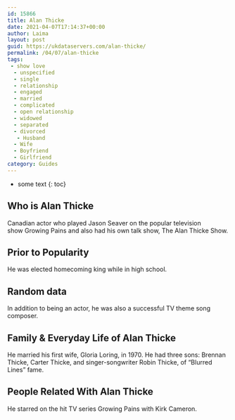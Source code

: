 ```yaml
---
id: 15866
title: Alan Thicke
date: 2021-04-07T17:14:37+00:00
author: Laima
layout: post
guid: https://ukdataservers.com/alan-thicke/
permalink: /04/07/alan-thicke
tags:
 - show love
  - unspecified
  - single
  - relationship
  - engaged
  - married
  - complicated
  - open relationship
  - widowed
  - separated
  - divorced
   - Husband
  - Wife
  - Boyfriend
  - Girlfriend
category: Guides
---
```


* some text
{: toc}


## Who is Alan Thicke
                  
                  
                  
Canadian actor who played Jason Seaver on the popular television show Growing Pains and also had his own talk show, The Alan Thicke Show.
                  
              
            
              
            
                
                
                
## Prior to Popularity
                  
                  
                  
He was elected homecoming king while in high school.
                  
              
            
              
            
                
                
                
## Random data
                  
                  
                  
In addition to being an actor, he was also a successful TV theme song composer.
                  
              
            
              
            
                
                
                
## Family & Everyday Life of Alan Thicke
                  
                  
                  
He married his first wife, Gloria Loring, in 1970. He had three sons: Brennan Thicke, Carter Thicke, and singer-songwriter Robin Thicke, of &#8220;Blurred Lines&#8221; fame.
                  
              
            
              
            
                
                
                
## People Related With Alan Thicke
                  
                  
                  
He starred on the hit TV series Growing Pains with Kirk Cameron.
                  
              
            
              
            
                
              
            
              
              
            
            
              
            
          
          
          